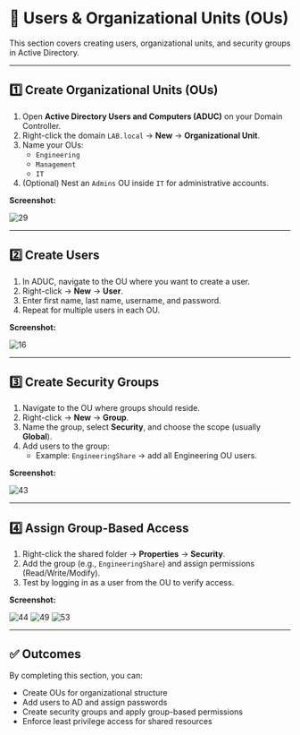 # 👥 Users & Organizational Units (OUs)

This section covers creating users, organizational units, and security groups in Active Directory.

---

## 1️⃣ Create Organizational Units (OUs)

1. Open **Active Directory Users and Computers (ADUC)** on your Domain Controller.
2. Right-click the domain `LAB.local` → **New** → **Organizational Unit**.
3. Name your OUs:
   - `Engineering`
   - `Management`
   - `IT`
4. (Optional) Nest an `Admins` OU inside `IT` for administrative accounts.

**Screenshot:**

![29](https://github.com/user-attachments/assets/6797cfd3-6a6b-4087-b925-31ed2dca93f2)

---

## 2️⃣ Create Users

1. In ADUC, navigate to the OU where you want to create a user.
2. Right-click → **New** → **User**.
3. Enter first name, last name, username, and password.
4. Repeat for multiple users in each OU.

**Screenshot:**

![16](https://github.com/user-attachments/assets/af42ac59-3227-45ed-9691-fa6a97babce2)

---

## 3️⃣ Create Security Groups

1. Navigate to the OU where groups should reside.
2. Right-click → **New** → **Group**.
3. Name the group, select **Security**, and choose the scope (usually **Global**).
4. Add users to the group:
   - Example: `EngineeringShare` → add all Engineering OU users.

**Screenshot:**

![43](https://github.com/user-attachments/assets/06bb80e5-1a88-4a72-ab85-61fd2d0b78b7)

---

## 4️⃣ Assign Group-Based Access

1. Right-click the shared folder → **Properties** → **Security**.
2. Add the group (e.g., `EngineeringShare`) and assign permissions (Read/Write/Modify).
3. Test by logging in as a user from the OU to verify access.

**Screenshot:**

![44](https://github.com/user-attachments/assets/f08f634b-2a9e-49cb-ae86-020d8b3ce3b1)
![49](https://github.com/user-attachments/assets/6b99f26f-4df4-4922-9732-3b4810842838)
![53](https://github.com/user-attachments/assets/0b7a9240-9f60-406d-8a58-c1577be1a3be)

---

## ✅ Outcomes

By completing this section, you can:

- Create OUs for organizational structure
- Add users to AD and assign passwords
- Create security groups and apply group-based permissions
- Enforce least privilege access for shared resources
